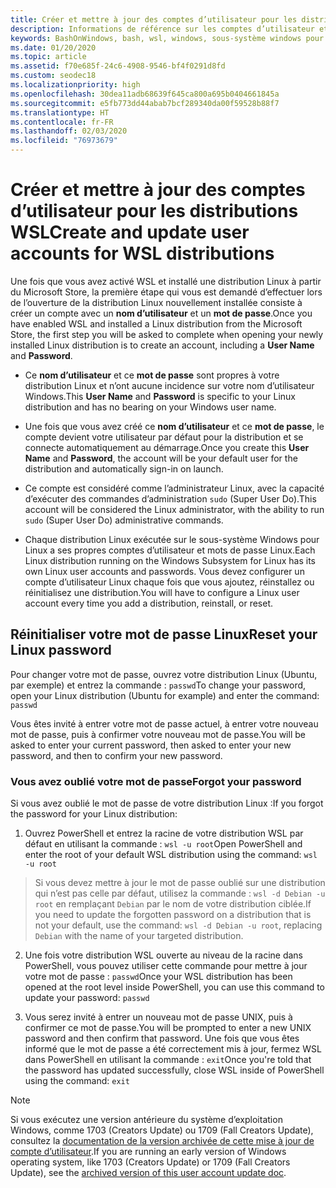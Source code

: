 ```yaml
---
title: Créer et mettre à jour des comptes d’utilisateur pour les distributions WSL
description: Informations de référence sur les comptes d’utilisateur et la gestion des autorisations avec le sous-système Windows pour Linux.
keywords: BashOnWindows, bash, wsl, windows, sous-système windows pour linux, sous-système windows, comptes d’utilisateur
ms.date: 01/20/2020
ms.topic: article
ms.assetid: f70e685f-24c6-4908-9546-bf4f0291d8fd
ms.custom: seodec18
ms.localizationpriority: high
ms.openlocfilehash: 30dea11adb68639f645ca800a695b0404661845a
ms.sourcegitcommit: e5fb773dd44abab7bcf289340da00f59528b88f7
ms.translationtype: HT
ms.contentlocale: fr-FR
ms.lasthandoff: 02/03/2020
ms.locfileid: "76973679"
---
```

# <a name="create-and-update-user-accounts-for-wsl-distributions"></a><span data-ttu-id="d2eab-104">Créer et mettre à jour des comptes d’utilisateur pour les distributions WSL</span><span class="sxs-lookup"><span data-stu-id="d2eab-104">Create and update user accounts for WSL distributions</span></span>

<span data-ttu-id="d2eab-105">Une fois que vous avez activé WSL et installé une distribution Linux à partir du Microsoft Store, la première étape qui vous est demandé d’effectuer lors de l’ouverture de la distribution Linux nouvellement installée consiste à créer un compte avec un **nom d’utilisateur** et un **mot de passe**.</span><span class="sxs-lookup"><span data-stu-id="d2eab-105">Once you have enabled WSL and installed a Linux distribution from the Microsoft Store, the first step you will be asked to complete when opening your newly installed Linux distribution is to create an account, including a **User Name** and **Password**.</span></span>

- <span data-ttu-id="d2eab-106">Ce **nom d’utilisateur** et ce **mot de passe** sont propres à votre distribution Linux et n’ont aucune incidence sur votre nom d’utilisateur Windows.</span><span class="sxs-lookup"><span data-stu-id="d2eab-106">This **User Name** and **Password** is specific to your Linux distribution and has no bearing on your Windows user name.</span></span>

- <span data-ttu-id="d2eab-107">Une fois que vous avez créé ce **nom d’utilisateur** et ce **mot de passe**, le compte devient votre utilisateur par défaut pour la distribution et se connecte automatiquement au démarrage.</span><span class="sxs-lookup"><span data-stu-id="d2eab-107">Once you create this **User Name** and **Password**, the account will be your default user for the distribution and automatically sign-in on launch.</span></span>

- <span data-ttu-id="d2eab-108">Ce compte est considéré comme l’administrateur Linux, avec la capacité d’exécuter des commandes d’administration `sudo` (Super User Do).</span><span class="sxs-lookup"><span data-stu-id="d2eab-108">This account will be considered the Linux administrator, with the ability to run `sudo` (Super User Do) administrative commands.</span></span>

- <span data-ttu-id="d2eab-109">Chaque distribution Linux exécutée sur le sous-système Windows pour Linux a ses propres comptes d’utilisateur et mots de passe Linux.</span><span class="sxs-lookup"><span data-stu-id="d2eab-109">Each Linux distribution running on the Windows Subsystem for Linux has its own Linux user accounts and passwords.</span></span>  <span data-ttu-id="d2eab-110">Vous devez configurer un compte d’utilisateur Linux chaque fois que vous ajoutez, réinstallez ou réinitialisez une distribution.</span><span class="sxs-lookup"><span data-stu-id="d2eab-110">You will have to configure a Linux user account every time you add a distribution, reinstall, or reset.</span></span>

## <a name="reset-your-linux-password"></a><span data-ttu-id="d2eab-111">Réinitialiser votre mot de passe Linux</span><span class="sxs-lookup"><span data-stu-id="d2eab-111">Reset your Linux password</span></span>

<span data-ttu-id="d2eab-112">Pour changer votre mot de passe, ouvrez votre distribution Linux (Ubuntu, par exemple) et entrez la commande : `passwd`</span><span class="sxs-lookup"><span data-stu-id="d2eab-112">To change your password, open your Linux distribution (Ubuntu for example) and enter the command: `passwd`</span></span>

<span data-ttu-id="d2eab-113">Vous êtes invité à entrer votre mot de passe actuel, à entrer votre nouveau mot de passe, puis à confirmer votre nouveau mot de passe.</span><span class="sxs-lookup"><span data-stu-id="d2eab-113">You will be asked to enter your current password, then asked to enter your new password, and then to confirm your new password.</span></span>

### <a name="forgot-your-password"></a><span data-ttu-id="d2eab-114">Vous avez oublié votre mot de passe</span><span class="sxs-lookup"><span data-stu-id="d2eab-114">Forgot your password</span></span>

<span data-ttu-id="d2eab-115">Si vous avez oublié le mot de passe de votre distribution Linux :</span><span class="sxs-lookup"><span data-stu-id="d2eab-115">If you forgot the password for your Linux distribution:</span></span>

1. <span data-ttu-id="d2eab-116">Ouvrez PowerShell et entrez la racine de votre distribution WSL par défaut en utilisant la commande : `wsl -u root`</span><span class="sxs-lookup"><span data-stu-id="d2eab-116">Open PowerShell and enter the root of your default WSL distribution using the command: `wsl -u root`</span></span>

> <span data-ttu-id="d2eab-117">Si vous devez mettre à jour le mot de passe oublié sur une distribution qui n’est pas celle par défaut, utilisez la commande : `wsl -d Debian -u root` en remplaçant `Debian` par le nom de votre distribution ciblée.</span><span class="sxs-lookup"><span data-stu-id="d2eab-117">If you need to update the forgotten password on a distribution that is not your default, use the command: `wsl -d Debian -u root`, replacing `Debian` with the name of your targeted distribution.</span></span>

2. <span data-ttu-id="d2eab-118">Une fois votre distribution WSL ouverte au niveau de la racine dans PowerShell, vous pouvez utiliser cette commande pour mettre à jour votre mot de passe : `passwd`</span><span class="sxs-lookup"><span data-stu-id="d2eab-118">Once your WSL distribution has been opened at the root level inside PowerShell, you can use this command to update your password: `passwd`</span></span>

3. <span data-ttu-id="d2eab-119">Vous serez invité à entrer un nouveau mot de passe UNIX, puis à confirmer ce mot de passe.</span><span class="sxs-lookup"><span data-stu-id="d2eab-119">You will be prompted to enter a new UNIX password and then confirm that password.</span></span> <span data-ttu-id="d2eab-120">Une fois que vous êtes informé que le mot de passe a été correctement mis à jour, fermez WSL dans PowerShell en utilisant la commande : `exit`</span><span class="sxs-lookup"><span data-stu-id="d2eab-120">Once you're told that the password has updated successfully, close WSL inside of PowerShell using the command: `exit`</span></span>

> [!NOTE]
> <span data-ttu-id="d2eab-121">Si vous exécutez une version antérieure du système d’exploitation Windows, comme 1703 (Creators Update) ou 1709 (Fall Creators Update), consultez la [documentation de la version archivée de cette mise à jour de compte d’utilisateur](./user-support-archived.md).</span><span class="sxs-lookup"><span data-stu-id="d2eab-121">If you are running an early version of Windows operating system, like 1703 (Creators Update) or 1709 (Fall Creators Update), see the [archived version of this user account update doc](./user-support-archived.md).</span></span>
